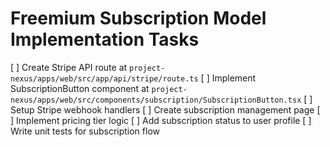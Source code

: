 # Freemium Subscription Model Implementation Tasks

[ ] Create Stripe API route at `project-nexus/apps/web/src/app/api/stripe/route.ts`
[ ] Implement SubscriptionButton component at `project-nexus/apps/web/src/components/subscription/SubscriptionButton.tsx`
[ ] Setup Stripe webhook handlers
[ ] Create subscription management page
[ ] Implement pricing tier logic
[ ] Add subscription status to user profile
[ ] Write unit tests for subscription flow